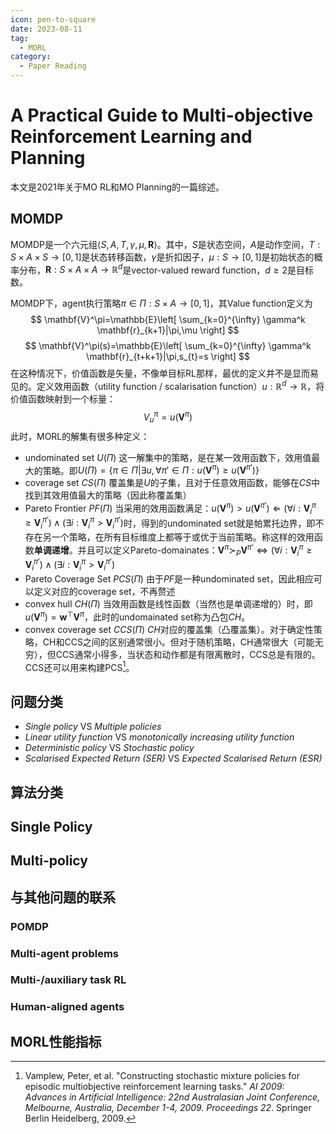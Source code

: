 ```yaml
---
icon: pen-to-square
date: 2023-08-11
tag:
  - MORL
category:
  - Paper Reading
---
```


# A Practical Guide to Multi-objective Reinforcement Learning and Planning

本文是2021年关于MO RL和MO Planning的一篇综述。

## MOMDP

MOMDP是一个六元组$\langle S,A,T,\gamma,\mu,\mathbf{R}\rangle$。其中，$S$是状态空间，$A$是动作空间，$T:S\times A\times S\to [0,1]$是状态转移函数，$\gamma$是折扣因子，$\mu:S\to[0,1]$是初始状态的概率分布，$\mathbf{R}:S\times A\times A\to \mathbb{R}^d$是vector-valued reward function，$d\geq 2$是目标数。

MOMDP下，agent执行策略$\pi \in \Pi:S\times A \to [0,1]$，其Value function定义为
$$
\mathbf{V}^\pi=\mathbb{E}\left[ \sum_{k=0}^{\infty} \gamma^k \mathbf{r}_{k+1}|\pi,\mu \right]
$$
$$
\mathbf{V}^\pi(s)=\mathbb{E}\left[ \sum_{k=0}^{\infty} \gamma^k \mathbf{r}_{t+k+1}|\pi,s_{t}=s \right]
$$
在这种情况下，价值函数是矢量，不像单目标RL那样，最优的定义并不是显而易见的。定义效用函数（utility function / scalarisation function）$u:\mathbb{R}^d\to\mathbb{R}$，将价值函数映射到一个标量：
$$
V_{u}^\pi=u(\mathbf{V}^\pi)
$$
此时，MORL的解集有很多种定义：
- undominated set $U(\Pi)$
  这一解集中的策略，是在某一效用函数下，效用值最大的策略。即$U(\Pi)=\{\pi \in \Pi| \exists u,\forall\pi'\in\Pi:u(\mathbf{V}^\pi)\geq u(\mathbf{V}^{\pi'})\}$
- coverage set $CS(\Pi)$
  覆盖集是$U$的子集，且对于任意效用函数，能够在$CS$中找到其效用值最大的策略（因此称覆盖集）
- Pareto Frontier $PF(\Pi)$
  当采用的效用函数满足：$u(\mathbf{V}^\pi)\gt u(\mathbf{V}^{\pi'}) \Leftarrow (\forall i:\mathbf{V}_{i}^\pi \geq \mathbf{V}_{i}^{\pi'})\land (\exists i:\mathbf{V}_{i}^\pi \gt \mathbf{V}_{i}^{\pi'})$时，得到的undominated set就是帕累托边界，即不存在另一个策略，在所有目标维度上都等于或优于当前策略。称这样的效用函数**单调递增**。并且可以定义Pareto-domainates：$\mathbf{V}^\pi \succ_{P}\mathbf{V}^{\pi'} \Leftrightarrow (\forall i:\mathbf{V}_{i}^\pi \geq \mathbf{V}_{i}^{\pi'})\land (\exists i:\mathbf{V}_{i}^\pi \gt \mathbf{V}_{i}^{\pi'})$
- Pareto Coverage Set $PCS(\Pi)$
  由于$PF$是一种undominated set，因此相应可以定义对应的coverage set，不再赘述
- convex hull $CH(\Pi)$
  当效用函数是线性函数（当然也是单调递增的）时，即$u(\mathbf{V}^\pi)=\mathbf{w}^\top\mathbf{V}^\pi$，此时的undomainated set称为凸包$CH$。
- convex coverage set $CCS(\Pi)$
  $CH$对应的覆盖集（凸覆盖集）。对于确定性策略，CH和CCS之间的区别通常很小。但对于随机策略，CH通常很大（可能无穷），但CCS通常小得多，当状态和动作都是有限离散时，CCS总是有限的。CCS还可以用来构建PCS[^1]。

## 问题分类

- *Single policy* VS *Multiple policies*
- *Linear utility function* VS *monotonically increasing utility function*
- *Deterministic policy* VS *Stochastic policy*
- *Scalarised Expected Return (SER)* VS *Expected Scalarised Return (ESR)*

## 算法分类

## Single Policy

## Multi-policy


## 与其他问题的联系

### POMDP

### Multi-agent problems

### Multi-/auxiliary task RL

### Human-aligned agents

## MORL性能指标


[^1]: Vamplew, Peter, et al. "Constructing stochastic mixture policies for episodic multiobjective reinforcement learning tasks." _AI 2009: Advances in Artificial Intelligence: 22nd Australasian Joint Conference, Melbourne, Australia, December 1-4, 2009. Proceedings 22_. Springer Berlin Heidelberg, 2009.
